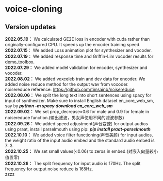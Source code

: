 # voice-cloning
## Version updates
**2022.05.19：** We calculated GE2E loss in encoder with cuda rather than originally-configured CPU. It speeds up the encoder training speed.<br>
**2022.07.15：** We added Loss animation plot for synthesizer and vocoder.<br>
**2022.07.19：** We added response time and Griffin-Lim vocoder results for demo_toolbox.<br>
**2022.07.29：** We added model validation for encoder, synthesizer and vocoder.<br>
**2022.08.02：** We added voxceleb train and dev data for encoder. We added noise reduce method for the output wav from vocoder.<br>
noisereduce reference: https://github.com/timsainb/noisereduce<br>
**2022.08.06：** We split the long text into short sentences using spacy for input of synthesizer. Make sure to install English dataset en_core_web_sm, say by ***python -m spacy download en_core_web_sm***<br>
**2022.09.02：** We set prop_decrease=0.6 for male and 0.9 for female in noisereduce function.(输出滤波，男女声使用不同的滤波参数)<br>
**2022.09.26：** We added speed adjustment(声音变速) for output audios using praat, install parselmouth using pip: ***pip install praat-parselmouth***<br>
**2022.10.10：** We added voice filter functioning(声音美颜) for input audios, the weight ratio of the input audio embed and the standard audio embed is 7: 3. <br>
**2022.10.25：** We set small values(<0.06) to zeros in embed.(对嵌入向量较小值置零)<br>
**2022.10.26：** The split frequency for input audio is 170Hz. The split frequency for output noise reduce is 165Hz.<br>
zzzz